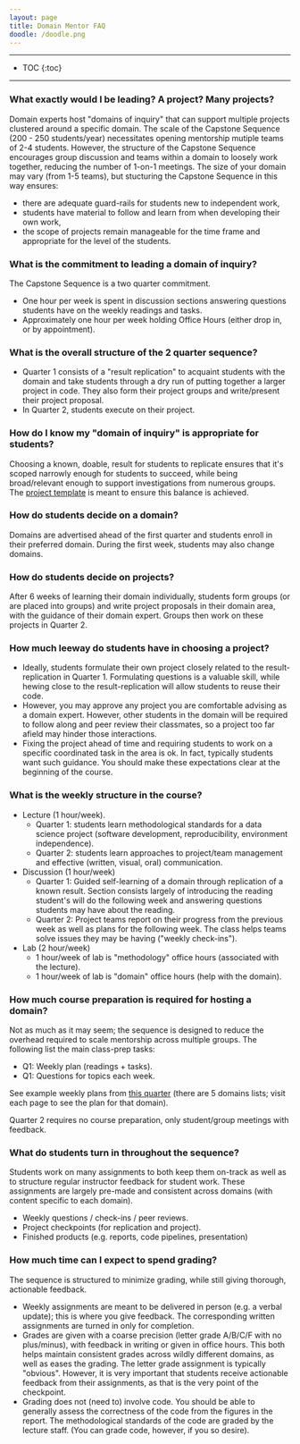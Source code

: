 ```yaml
---
layout: page
title: Domain Mentor FAQ
doodle: /doodle.png
---
```


---
* TOC
{:toc}

---

### What exactly would I be leading? A project? Many projects?

Domain experts host &quot;domains of inquiry&quot; that can support
multiple projects clustered around a specific domain. The scale of the
Capstone Sequence (200 - 250 students/year) necessitates opening
mentorship mutiple teams of 2-4 students. However, the structure of
the Capstone Sequence encourages group discussion and teams within a
domain to loosely work together, reducing the number of 1-on-1
meetings. The size of your domain may vary (from 1-5 teams), but stucturing the
Capstone Sequence in this way ensures:
* there are adequate guard-rails for students new to independent work,
* students have material to follow and learn from when developing
  their own work,
* the scope of projects remain manageable for the time frame and
  appropriate for the level of the students.

### What is the commitment to leading a domain of inquiry?

The Capstone Sequence is a two quarter commitment.

- One hour per week is spent in discussion sections answering questions students have on the weekly readings and tasks.
- Approximately one hour per week holding Office Hours (either drop in, or by appointment).

### What is the overall structure of the 2 quarter sequence?

- Quarter 1 consists of a &quot;result replication&quot; to acquaint students with the domain and take students through a dry run of putting together a larger project in code. They also form their project groups and write/present their project proposal.
- In Quarter 2, students execute on their project.

### How do I know my &quot;domain of inquiry&quot; is appropriate for students?

Choosing a known, doable, result for students to replicate ensures that it&#39;s scoped narrowly enough for students to succeed, while being broad/relevant enough to support investigations from numerous groups. The [project template](https://docs.google.com/document/d/1Ysllr2094UU5e7d8mTNT6aNNTM79OLAa5ju-07dpl70/edit?usp=sharing) is meant to ensure this balance is achieved.

### How do students decide on a domain?

Domains are advertised ahead of the first quarter and students enroll in their preferred domain. During the first week, students may also change domains.

### How do students decide on projects?

After 6 weeks of learning their domain individually, students form groups (or are placed into groups) and write project proposals in their domain area, with the guidance of their domain expert. Groups then work on these projects in Quarter 2.

### How much leeway do students have in choosing a project?

- Ideally, students formulate their own project closely related to the result-replication in Quarter 1. Formulating questions is a valuable skill, while hewing close to the result-replication will allow students to reuse their code.
- However, you may approve any project you are comfortable advising as a domain expert. However, other students in the domain will be required to follow along and peer review their classmates, so a project too far afield may hinder those interactions.
- Fixing the project ahead of time and requiring students to work on a specific coordinated task in the area is ok. In fact, typically students want such guidance. You should make these expectations clear at the beginning of the course.

### What is the weekly structure in the course?

- Lecture (1 hour/week).
  - Quarter 1: students learn methodological standards for a data science project (software development, reproducibility, environment independence).
  - Quarter 2: students learn approaches to project/team management and effective (written, visual, oral) communication.
- Discussion (1 hour/week)
  - Quarter 1: Guided self-learning of a domain through replication of a known result. Section consists largely of introducing the reading student&#39;s will do the following week and answering questions students may have about the reading.
  - Quarter 2: Project teams report on their progress from the previous week as well as plans for the following week. The class helps teams solve issues they may be having (&quot;weekly check-ins&quot;).
- Lab (2 hour/week)
  - 1 hour/week of lab is &quot;methodology&quot; office hours (associated with the lecture).
  - 1 hour/week of lab is &quot;domain&quot; office hours (help with the domain).

### How much course preparation is required for hosting a domain?

Not as much as it may seem; the sequence is designed to reduce the overhead required to scale mentorship across multiple groups. The following list the main class-prep tasks:

- Q1: Weekly plan (readings + tasks).
- Q1: Questions for topics each week.

See example weekly plans from [this quarter](https://github.com/afraenkel/DSC180A-DS-Methodology#contents) (there are 5 domains lists; visit each page to see the plan for that domain).

Quarter 2 requires no course preparation, only student/group meetings with feedback.

### What do students turn in throughout the sequence?

Students work on many assignments to both keep them on-track as well as to structure regular instructor feedback for student work. These assignments are largely pre-made and consistent across domains (with content specific to each domain).

- Weekly questions / check-ins / peer reviews.
- Project checkpoints (for replication and project).
- Finished products (e.g. reports, code pipelines, presentation)

### How much time can I expect to spend grading?

The sequence is structured to minimize grading, while still giving thorough, actionable feedback.

- Weekly assignments are meant to be delivered in person (e.g. a verbal update); this is where you give feedback. The corresponding written assignments are turned in only for completion.
- Grades are given with a coarse precision (letter grade A/B/C/F with no plus/minus), with feedback in writing or given in office hours. This both helps maintain consistent grades across wildly different domains, as well as eases the grading. The letter grade assignment is typically &quot;obvious&quot;. However, it is very important that students receive actionable feedback from their assignments, as that is the very point of the checkpoint.
- Grading does not (need to) involve code. You should be able to generally assess the correctness of the code from the figures in the report. The methodological standards of the code are graded by the lecture staff. (You can grade code, however, if you so desire).
